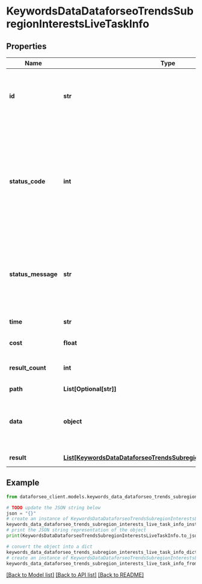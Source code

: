 # KeywordsDataDataforseoTrendsSubregionInterestsLiveTaskInfo


## Properties

Name | Type | Description | Notes
------------ | ------------- | ------------- | -------------
**id** | **str** | task identifier unique task identifier in our system in the UUID format | [optional] 
**status_code** | **int** | status code of the task generated by DataForSEO, can be within the following range: 10000-60000 you can find the full list of the response codes here | [optional] 
**status_message** | **str** | informational message of the task you can find the full list of general informational messages here | [optional] 
**time** | **str** | execution time, seconds | [optional] 
**cost** | **float** | total tasks cost, USD | [optional] 
**result_count** | **int** | number of elements in the result array | [optional] 
**path** | **List[Optional[str]]** | URL path | [optional] 
**data** | **object** | contains the same parameters that you specified in the POST request | [optional] 
**result** | [**List[KeywordsDataDataforseoTrendsSubregionInterestsLiveResultInfo]**](KeywordsDataDataforseoTrendsSubregionInterestsLiveResultInfo.md) | array of results | [optional] 

## Example

```python
from dataforseo_client.models.keywords_data_dataforseo_trends_subregion_interests_live_task_info import KeywordsDataDataforseoTrendsSubregionInterestsLiveTaskInfo

# TODO update the JSON string below
json = "{}"
# create an instance of KeywordsDataDataforseoTrendsSubregionInterestsLiveTaskInfo from a JSON string
keywords_data_dataforseo_trends_subregion_interests_live_task_info_instance = KeywordsDataDataforseoTrendsSubregionInterestsLiveTaskInfo.from_json(json)
# print the JSON string representation of the object
print(KeywordsDataDataforseoTrendsSubregionInterestsLiveTaskInfo.to_json())

# convert the object into a dict
keywords_data_dataforseo_trends_subregion_interests_live_task_info_dict = keywords_data_dataforseo_trends_subregion_interests_live_task_info_instance.to_dict()
# create an instance of KeywordsDataDataforseoTrendsSubregionInterestsLiveTaskInfo from a dict
keywords_data_dataforseo_trends_subregion_interests_live_task_info_from_dict = KeywordsDataDataforseoTrendsSubregionInterestsLiveTaskInfo.from_dict(keywords_data_dataforseo_trends_subregion_interests_live_task_info_dict)
```
[[Back to Model list]](../README.md#documentation-for-models) [[Back to API list]](../README.md#documentation-for-api-endpoints) [[Back to README]](../README.md)



